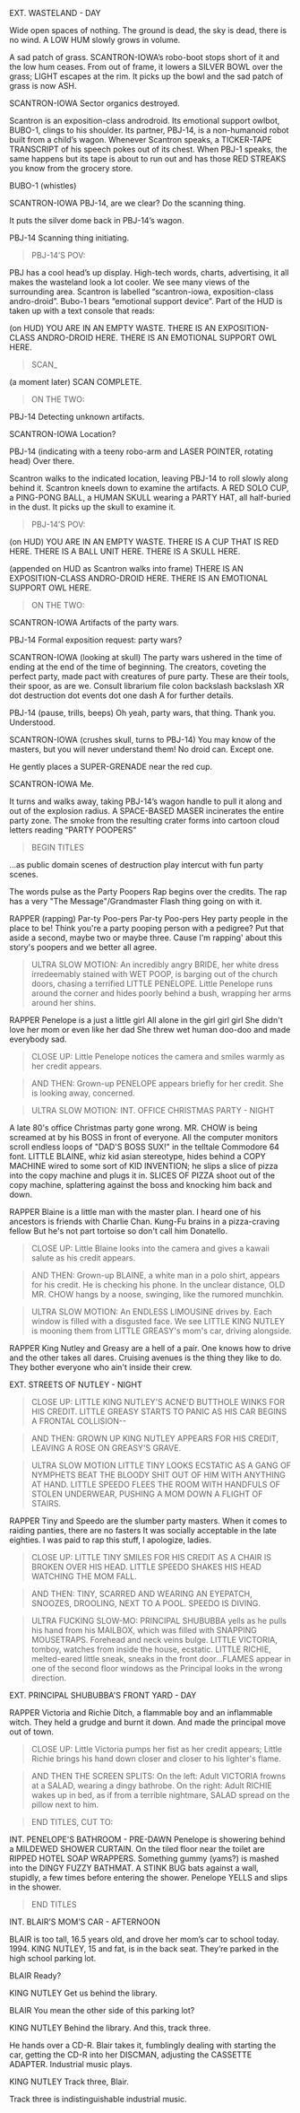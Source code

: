 EXT. WASTELAND - DAY

Wide open spaces of nothing. The ground is dead, the sky is dead, there is no wind. A LOW HUM slowly grows in volume.

A sad patch of grass. SCANTRON-IOWA’s robo-boot stops short of it and the low hum ceases. From out of frame, it lowers a SILVER BOWL over the grass; LIGHT escapes at the rim. It picks up the bowl and the sad patch of grass is now ASH.

SCANTRON-IOWA
Sector organics destroyed.

Scantron is an exposition-class androdroid. Its emotional support owlbot, BUBO-1, clings to his shoulder. Its partner, PBJ-14, is a non-humanoid robot built from a child’s wagon. Whenever Scantron speaks, a TICKER-TAPE TRANSCRIPT of his speech pokes out of its chest. When PBJ-1 speaks, the same happens but its tape is about to run out and has those RED STREAKS you know from the grocery store.

BUBO-1
(whistles)

SCANTRON-IOWA
PBJ-14, are we clear? Do the scanning thing.

It puts the silver dome back in PBJ-14’s wagon.

PBJ-14
Scanning thing initiating.

>PBJ-14’S POV:

PBJ has a cool head’s up display. High-tech words, charts, advertising, it all makes the wasteland look a lot cooler. We see many views of the surrounding area. Scantron is labelled “scantron-iowa, exposition-class andro-droid”. Bubo-1 bears “emotional support device”. Part of the HUD is taken up with a text console that reads:

(on HUD)
YOU ARE IN AN EMPTY WASTE. THERE IS AN EXPOSITION-CLASS ANDRO-DROID HERE. THERE IS AN EMOTIONAL SUPPORT OWL HERE.
> SCAN_

(a moment later)
SCAN COMPLETE.

>ON THE TWO:

PBJ-14
Detecting unknown artifacts.

SCANTRON-IOWA
Location?

PBJ-14
(indicating with a teeny robo-arm and LASER POINTER, rotating head)
Over there.

Scantron walks to the indicated location, leaving PBJ-14 to roll slowly along behind it. Scantron kneels down to examine the artifacts. A RED SOLO CUP, a PING-PONG BALL, a HUMAN SKULL wearing a PARTY HAT, all half-buried in the dust. It picks up the skull to examine it.

> PBJ-14’S POV:

(on HUD)
YOU ARE IN AN EMPTY WASTE. THERE IS A CUP THAT IS RED HERE. THERE IS A BALL UNIT HERE. THERE IS A SKULL HERE.

(appended on HUD as Scantron walks into frame)
THERE IS AN EXPOSITION-CLASS ANDRO-DROID HERE. THERE IS AN EMOTIONAL SUPPORT OWL HERE.

> ON THE TWO:

SCANTRON-IOWA
Artifacts of the party wars.

PBJ-14
Formal exposition request: party wars?

SCANTRON-IOWA
(looking at skull)
The party wars ushered in the time of ending at the end of the time of beginning. The creators, coveting the perfect party, made pact with creatures of pure party. These are their tools, their spoor, as are we. Consult librarium file colon backslash backslash XR dot destruction dot events dot one dash A for further details.

PBJ-14
(pause, trills, beeps)
Oh yeah, party wars, that thing. Thank you. Understood.

SCANTRON-IOWA
(crushes skull, turns to PBJ-14)
You may know of the masters, but you will never understand them! No droid can. Except one.

He gently places a SUPER-GRENADE near the red cup.

SCANTRON-IOWA
Me.

It turns and walks away, taking PBJ-14’s wagon handle to pull it along and out of the explosion radius. A SPACE-BASED MASER incinerates the entire party zone. The smoke from the resulting crater forms into cartoon cloud letters reading “PARTY POOPERS”


>BEGIN TITLES

…as public domain scenes of destruction play intercut with fun party scenes.

The words pulse as the Party Poopers Rap begins over the
credits. The rap has a very "The Message"/Grandmaster Flash
thing going on with it.

RAPPER
(rapping)
Par-ty Poo-pers
Par-ty Poo-pers
Hey party people in the place to be!
Think you're a party pooping person with a pedigree?
Put that aside a second, maybe two or maybe three.
Cause I'm rapping' about this story's poopers and we better all agree.

>ULTRA SLOW MOTION:
An incredibly angry BRIDE, her white dress irredeemably
stained with WET POOP, is barging out of the church doors,
chasing a terrified LITTLE PENELOPE. Little Penelope runs
around the corner and hides poorly behind a bush, wrapping
her arms around her shins.

RAPPER
Penelope is a just a little girl
All alone in the girl girl girl
She didn't love her mom or even like her dad
She threw wet human doo-doo and made everybody sad.

>CLOSE UP:
Little Penelope notices the camera and smiles
warmly as her credit appears.

>AND THEN:
Grown-up PENELOPE appears briefly for her
credit. She is looking away, concerned.

>ULTRA SLOW MOTION:
INT. OFFICE CHRISTMAS PARTY - NIGHT

A late 80's office Christmas party gone wrong. MR. CHOW is
being screamed at by his BOSS in front of everyone. All the
computer monitors scroll endless loops of "DAD'S BOSS SUX!"
in the telltale Commodore 64 font. LITTLE BLAINE, whiz kid
asian stereotype, hides behind a COPY MACHINE wired to some
sort of KID INVENTION; he slips a slice of pizza into the
copy machine and plugs it in. SLICES OF PIZZA shoot out of
the copy machine, splattering against the boss and knocking
him back and down.

RAPPER
Blaine is a little man with the master plan.
I heard one of his ancestors is friends with Charlie Chan.
Kung-Fu brains in a pizza-craving fellow
But he's not part tortoise so don't call him Donatello.

>CLOSE UP:
Little Blaine looks into the camera and
gives a kawaii salute as his credit
appears.

>AND THEN:
Grown-up BLAINE, a white man in a polo
shirt, appears for his credit. He is
checking his phone. In the unclear
distance, OLD MR. CHOW hangs by a noose,
swinging, like the rumored munchkin.

>ULTRA SLOW MOTION:
An ENDLESS LIMOUSINE drives by. Each window is filled with a
disgusted face. We see LITTLE KING NUTLEY is mooning them
from LITTLE GREASY's mom's car, driving alongside.

RAPPER
King Nutley and Greasy are a hell of a pair.
One knows how to drive and the other takes all dares.
Cruising avenues is the thing they like to do.
They bother everyone who ain't inside their crew.

EXT. STREETS OF NUTLEY - NIGHT
>CLOSE UP:
LITTLE KING NUTLEY'S ACNE'D BUTTHOLE WINKS FOR HIS CREDIT.
LITTLE GREASY STARTS TO PANIC AS HIS CAR BEGINS A FRONTAL
COLLISION--

>AND THEN:
GROWN UP KING NUTLEY APPEARS FOR HIS CREDIT, LEAVING A ROSE
ON GREASY'S GRAVE.

>ULTRA SLOW MOTION
LITTLE TINY LOOKS ECSTATIC AS A GANG OF NYMPHETS BEAT THE
BLOODY SHIT OUT OF HIM WITH ANYTHING AT HAND. LITTLE SPEEDO
FLEES THE ROOM WITH HANDFULS OF STOLEN UNDERWEAR, PUSHING A
MOM DOWN A FLIGHT OF STAIRS.

RAPPER
Tiny and Speedo are the slumber party
masters.
When it comes to raiding panties, there are
no fasters
It was socially acceptable in the late
eighties.
I was paid to rap this stuff, I apologize,
ladies.

>CLOSE UP:
LITTLE TINY SMILES FOR HIS CREDIT AS A CHAIR IS BROKEN OVER
HIS HEAD. LITTLE SPEEDO SHAKES HIS HEAD WATCHING THE MOM
FALL.

>AND THEN:
TINY, SCARRED AND WEARING AN EYEPATCH, SNOOZES, DROOLING,
NEXT TO A POOL. SPEEDO IS DIVING.

>ULTRA FUCKING SLOW-MO:
PRINCIPAL SHUBUBBA yells as he pulls his hand from his
MAILBOX, which was filled with SNAPPING MOUSETRAPS. Forehead
and neck veins bulge. LITTLE VICTORIA, tomboy, watches from
inside the house, ecstatic. LITTLE RICHIE, melted-eared
little sneak, sneaks in the front door...FLAMES appear in one
of the second floor windows as the Principal looks in the
wrong direction.

EXT. PRINCIPAL SHUBUBBA'S FRONT YARD - DAY

RAPPER
Victoria and Richie Ditch,
a flammable boy and an inflammable witch.
They held a grudge and burnt it down.
And made the principal move out of town.

>CLOSE UP:
Little Victoria pumps her fist as her credit appears; Little
Richie brings his hand down closer and closer to his
lighter's flame.

>AND THEN THE SCREEN SPLITS:
On the left: Adult VICTORIA frowns at a SALAD, wearing a
dingy bathrobe.
On the right: Adult RICHIE wakes up in bed, as if from a
terrible nightmare, SALAD spread on the pillow next to him.

>END TITLES, CUT TO:

INT. PENELOPE'S BATHROOM - PRE-DAWN
Penelope is showering behind a MILDEWED SHOWER CURTAIN. On
the tiled floor near the toilet are RIPPED HOTEL SOAP
WRAPPERS. Something gummy (yams?) is mashed into the DINGY FUZZY
BATHMAT. A STINK BUG bats against a wall, stupidly, a few
times before entering the shower. Penelope YELLS and slips in
the shower.

>END TITLES

INT. BLAIR’S MOM’S CAR - AFTERNOON

BLAIR is too tall, 16.5 years old, and drove her mom’s car to school today. 1994. KING NUTLEY, 15 and fat, is in the back seat. They’re parked in the high school parking lot.

BLAIR
Ready?

KING NUTLEY
Get us behind the library.

BLAIR
You mean the other side of this parking lot?

KING NUTLEY
Behind the library. And this, track three.

He hands over a CD-R. Blair takes it, fumblingly dealing with starting the car, getting the CD-R into her DISCMAN, adjusting the CASSETTE ADAPTER. Industrial music plays.

KING NUTLEY
Track three, Blair.

Track three is indistinguishable industrial music.
